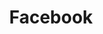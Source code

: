 ---
title: Facebook
icon: carbon:logo-facebook
url: https://www.facebook.com/mai.inh.vinh.183325
---